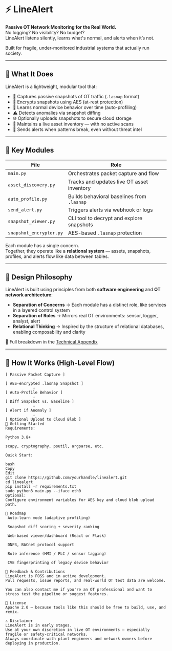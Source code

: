 # ⚡ LineAlert

**Passive OT Network Monitoring for the Real World.**  
No logging? No visibility? No budget?  
LineAlert listens silently, learns what's normal, and alerts when it’s not.

Built for fragile, under-monitored industrial systems that actually run society.

---

## 🧠 What It Does

LineAlert is a lightweight, modular tool that:

- 📸 Captures passive snapshots of OT traffic (`.lasnap` format)
- 🔐 Encrypts snapshots using AES (at-rest protection)
- 🧠 Learns normal device behavior over time (auto-profiling)
- ⚠️ Detects anomalies via snapshot diffing
- 🌐 Optionally uploads snapshots to secure cloud storage
- 🧾 Maintains a live asset inventory — with no active scans
- 🚨 Sends alerts when patterns break, even without threat intel

---

## 🔧 Key Modules

| File                  | Role                                  |
|-----------------------|---------------------------------------|
| `main.py`             | Orchestrates packet capture and flow  |
| `asset_discovery.py`  | Tracks and updates live OT asset inventory |
| `auto_profile.py`     | Builds behavioral baselines from `.lasnap` |
| `send_alert.py`       | Triggers alerts via webhook or logs   |
| `snapshot_viewer.py`  | CLI tool to decrypt and explore snapshots |
| `snapshot_encryptor.py` | AES-based `.lasnap` protection     |

Each module has a single concern.  
Together, they operate like a **relational system** — assets, snapshots, profiles, and alerts flow like data between tables.

---

## 🧠 Design Philosophy

LineAlert is built using principles from both **software engineering** and **OT network architecture**:

- **Separation of Concerns** → Each module has a distinct role, like services in a layered control system  
- **Separation of Roles** → Mirrors real OT environments: sensor, logger, analyst, alert  
- **Relational Thinking** → Inspired by the structure of relational databases, enabling composability and clarity

📄 Full breakdown in the [Technical Appendix](./TECHNICAL_APPENDIX.md)

---

## 🔄 How It Works (High-Level Flow)

```text
[ Passive Packet Capture ]
            ↓
[ AES-encrypted .lasnap Snapshot ]
            ↓
[ Auto-Profile Behavior ]
            ↓
[ Diff Snapshot vs. Baseline ]
            ↓
[ Alert if Anomaly ]
            ↓
[ Optional Upload to Cloud Blob ]
🚀 Getting Started
Requirements:

Python 3.8+

scapy, cryptography, psutil, argparse, etc.

Quick Start:

bash
Copy
Edit
git clone https://github.com/yourhandle/linealert.git
cd linealert
pip install -r requirements.txt
sudo python3 main.py --iface eth0
Optional:
Configure environment variables for AES key and cloud blob upload path.

🔭 Roadmap
 Auto-learn mode (adaptive profiling)

 Snapshot diff scoring + severity ranking

 Web-based viewer/dashboard (React or Flask)

 DNP3, BACnet protocol support

 Role inference (HMI / PLC / sensor tagging)

 CVE fingerprinting of legacy device behavior

🤝 Feedback & Contributions
LineAlert is FOSS and in active development.
Pull requests, issue reports, and real-world OT test data are welcome.

You can also contact me if you're an OT professional and want to stress test the pipeline or suggest features.

📜 License
Apache 2.0 — because tools like this should be free to build, use, and remix.

⚠️ Disclaimer
LineAlert is in early stages.
Use at your own discretion in live OT environments — especially fragile or safety-critical networks.
Always coordinate with plant engineers and network owners before deploying in production.



